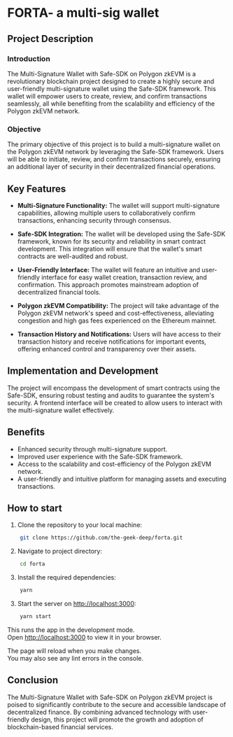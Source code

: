 # FORTA- a multi-sig wallet

## Project Description

### Introduction

The Multi-Signature Wallet with Safe-SDK on Polygon zkEVM is a revolutionary blockchain project designed to create a highly secure and user-friendly multi-signature wallet using the Safe-SDK framework. This wallet will empower users to create, review, and confirm transactions seamlessly, all while benefiting from the scalability and efficiency of the Polygon zkEVM network.

### Objective

The primary objective of this project is to build a multi-signature wallet on the Polygon zkEVM network by leveraging the Safe-SDK framework. Users will be able to initiate, review, and confirm transactions securely, ensuring an additional layer of security in their decentralized financial operations.

## Key Features

- **Multi-Signature Functionality:** The wallet will support multi-signature capabilities, allowing multiple users to collaboratively confirm transactions, enhancing security through consensus.

- **Safe-SDK Integration:** The wallet will be developed using the Safe-SDK framework, known for its security and reliability in smart contract development. This integration will ensure that the wallet's smart contracts are well-audited and robust.

- **User-Friendly Interface:** The wallet will feature an intuitive and user-friendly interface for easy wallet creation, transaction review, and confirmation. This approach promotes mainstream adoption of decentralized financial tools.

- **Polygon zkEVM Compatibility:** The project will take advantage of the Polygon zkEVM network's speed and cost-effectiveness, alleviating congestion and high gas fees experienced on the Ethereum mainnet.

- **Transaction History and Notifications:** Users will have access to their transaction history and receive notifications for important events, offering enhanced control and transparency over their assets.

## Implementation and Development

The project will encompass the development of smart contracts using the Safe-SDK, ensuring robust testing and audits to guarantee the system's security. A frontend interface will be created to allow users to interact with the multi-signature wallet effectively.

## Benefits

- Enhanced security through multi-signature support.
- Improved user experience with the Safe-SDK framework.
- Access to the scalability and cost-efficiency of the Polygon zkEVM network.
- A user-friendly and intuitive platform for managing assets and executing transactions.

## How to start

1. Clone the repository to your local machine:

```bash
    git clone https://github.com/the-geek-deep/forta.git
```
2. Navigate to project directory:
```bash
    cd forta
```
3. Install the required dependencies:
```bash
    yarn
```
3. Start the server on [http://localhost:3000](http://localhost:3000):
```bash
    yarn start
```

This runs the app in the development mode.\
Open [http://localhost:3000](http://localhost:3000) to view it in your browser.

The page will reload when you make changes.\
You may also see any lint errors in the console.

## Conclusion

The Multi-Signature Wallet with Safe-SDK on Polygon zkEVM project is poised to significantly contribute to the secure and accessible landscape of decentralized finance. By combining advanced technology with user-friendly design, this project will promote the growth and adoption of blockchain-based financial services.

